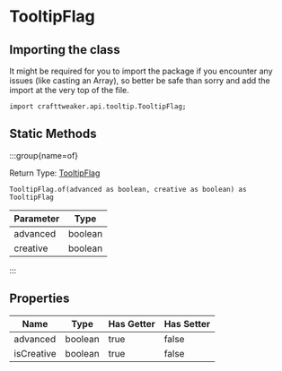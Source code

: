 # TooltipFlag

## Importing the class

It might be required for you to import the package if you encounter any issues (like casting an Array), so better be safe than sorry and add the import at the very top of the file.
```zenscript
import crafttweaker.api.tooltip.TooltipFlag;
```


## Static Methods

:::group{name=of}

Return Type: [TooltipFlag](/vanilla/api/tooltip/TooltipFlag)

```zenscript
TooltipFlag.of(advanced as boolean, creative as boolean) as TooltipFlag
```

| Parameter |  Type   |
|-----------|---------|
| advanced  | boolean |
| creative  | boolean |


:::

## Properties

|    Name    |  Type   | Has Getter | Has Setter |
|------------|---------|------------|------------|
| advanced   | boolean | true       | false      |
| isCreative | boolean | true       | false      |

